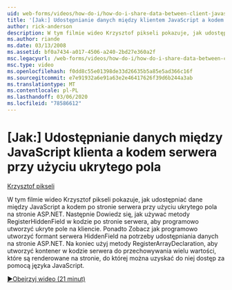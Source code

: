 ```yaml
---
uid: web-forms/videos/how-do-i/how-do-i-share-data-between-client-javascript-and-server-code-using-a-hidden-field
title: '[Jak:] Udostępnianie danych między klientem JavaScript a kodem serwera przy użyciu ukrytego pola | Microsoft Docs'
author: rick-anderson
description: W tym filmie wideo Krzysztof pikseli pokazuje, jak udostępniać dane między JavaScript a kodem po stronie serwera przy użyciu ukrytego pola na stronie ASP.NET. Następnie Dowiedz się, jak t...
ms.author: riande
ms.date: 03/13/2008
ms.assetid: bf0a7434-a017-4506-a240-2bd27e360a2f
msc.legacyurl: /web-forms/videos/how-do-i/how-do-i-share-data-between-client-javascript-and-server-code-using-a-hidden-field
msc.type: video
ms.openlocfilehash: f0dd8c55e01398de33d26635b5a85e5ad366c16f
ms.sourcegitcommit: e7e91932a6e91a63e2e46417626f39d6b244a3ab
ms.translationtype: MT
ms.contentlocale: pl-PL
ms.lasthandoff: 03/06/2020
ms.locfileid: "78586612"
---
```

# <a name="how-do-i-share-data-between-client-javascript-and-server-code-using-a-hidden-field"></a>[Jak:] Udostępnianie danych między JavaScript klienta a kodem serwera przy użyciu ukrytego pola

[Krzysztof pikseli](https://twitter.com/chrispels)

W tym filmie wideo Krzysztof pikseli pokazuje, jak udostępniać dane między JavaScript a kodem po stronie serwera przy użyciu ukrytego pola na stronie ASP.NET. Następnie Dowiedz się, jak używać metody RegisterHiddenField w kodzie po stronie serwera, aby programowo utworzyć ukryte pole na kliencie. Ponadto Zobacz jak programowo utworzyć formant serwera HiddenField na potrzeby udostępniania danych na stronie ASP.NET. Na koniec użyj metody RegisterArrayDeclaration, aby utworzyć kontener w kodzie serwera do przechowywania wielu wartości, które są renderowane na stronie, do której można uzyskać do niej dostęp za pomocą języka JavaScript.

[&#9654;Obejrzyj wideo (21 minut)](https://channel9.msdn.com/Blogs/ASP-NET-Site-Videos/how-do-i-share-data-between-client-javascript-and-server-code-using-a-hidden-field)
